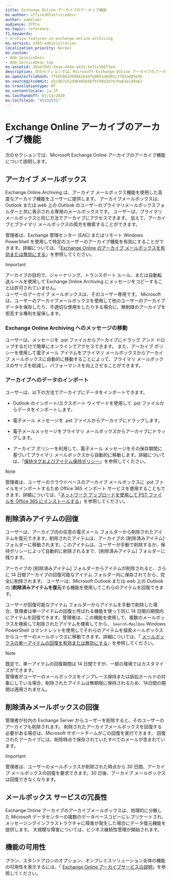 ```yaml
---
title: Exchange Online アーカイブのアーカイブ機能
ms.author: office365servicedesc
author: pamelaar
audience: ITPro
ms.topic: reference
f1_keywords:
- archive-features-in-exchange-online-archiving
ms.service: o365-administration
localization_priority: Normal
ms.custom:
- Adm_ServiceDesc
- Adm_ServiceDesc_top
ms.assetid: 38abfbd2-5aaa-444a-a431-5e71c566f3e4
description: 次のセクションでは、Microsoft Exchange Online アーカイブのアーカイブ機能について説明します。
ms.openlocfilehash: 7f6b5863d94862644fb90d1d0d85c3765ad05e9b
ms.sourcegitcommit: d2cd67e52dd646b68bfbfd8a387e70a6da140a62
ms.translationtype: MT
ms.contentlocale: ja-JP
ms.lasthandoff: 07/14/2020
ms.locfileid: "45131531"
---
```

# <a name="archive-features-in-exchange-online-archiving"></a>Exchange Online アーカイブのアーカイブ機能

次のセクションでは、Microsoft Exchange Online アーカイブのアーカイブ機能について説明します。
  
## <a name="archive-mailbox"></a>アーカイブ メールボックス

Exchange Online Archiving は、アーカイブ メールボックス機能を使用した高度なアーカイブ機能をユーザーに提供します。 アーカイブメールボックスは、Outlook または web 上の Outlook のユーザーのプライマリメールボックスフォルダーと共に表示される専用のメールボックスです。 ユーザーは、プライマリ メールボックスと同じ方法でアーカイブにアクセスできます。 加えて、アーカイブとプライマリ メールボックスの両方を検索することができます。
  
管理者は、Exchange 管理センター (EAC) またはリモート Windows PowerShell を使用して特定のユーザーのアーカイブ機能を有効にすることができます。詳細については、「[Exchange Online のアーカイブ メールボックスを有効または無効にする](https://docs.microsoft.com/office365/securitycompliance/enable-archive-mailboxes)」を参照してください。
  
> [!IMPORTANT]
>  アーカイブの目的で、ジャーナリング、トランスポート ルール、または自動転送ルールを使用して Exchange Online Archiving にメッセージをコピーすることは許可されていません。 <br/>
>  ユーザーのアーカイブ メールボックスは、そのユーザー専用です。 Microsoft は、ユーザーのアーカイブメールボックスを使用して他のユーザーのアーカイブデータを保存したり、不適切な使用をしたりする場合に、無制限のアーカイブを拒否する権利を留保します。
  
### <a name="move-messages-to-exchange-online-archiving"></a>Exchange Online Archiving へのメッセージの移動

ユーザーは、メッセージを .pst ファイルからアーカイブにドラッグ アンド ドロップするだけで簡単にオンラインでアクセスできます。 また、アーカイブ ポリシーを使用して電子メール アイテムをプライマリ メールボックスからアーカイブ メールボックスに自動的に移動することによって、プライマリ メールボックスのサイズを削減し、パフォーマンスを向上させることができます。 
  
### <a name="import-data-to-the-archive"></a>アーカイブへのデータのインポート

ユーザーは、以下の方法でアーカイブにデータをインポートできます。
  
- Outlook のインポート/エクスポート ウィザードを使用して .pst ファイルからデータをインポートします。
    
- 電子メール メッセージを .pst ファイルからアーカイブにドラッグします。
    
- 電子メールメッセージをプライマリ メールボックスからアーカイブにドラッグします。
    
- アーカイブ ポリシーを利用して、電子メール メッセージをその保存期間に基づいてプライマリ メールボックスから自動的に移動します。詳細については、「[保持タグおよびアイテム保持ポリシー](https://docs.microsoft.com/Exchange/policy-and-compliance/mrm/retention-tags-and-retention-policies)」を参照してください。
    
> [!NOTE]
> 管理者は、ユーザーのクラウドベースのアーカイブ メールボックスに .pst ファイルをインポートするため Office 365 インポート サービスを使用することもできます。詳細については、「[ネットワーク アップロードを使用して PST ファイルを Office 365 にインストールする](https://docs.microsoft.com/office365/securitycompliance/use-network-upload-to-import-pst-files)」を参照してください。 
  
## <a name="deleted-item-recovery"></a>削除済みアイテムの回復

ユーザーは、アーカイブ内の任意の電子メール フォルダーから削除されたアイテムを復元できます。削除されたアイテムは、アーカイブの [削除済みアイテム] フォルダーに移動されます。このアイテムは、ユーザーが手動で削除するか、保持ポリシーによって自動的に削除されるまで、[削除済みアイテム] フォルダーに残ります。
  
アーカイブの [削除済みアイテム] フォルダーからアイテムが削除されると、さらに 14 日間アーカイブの回復可能なアイテム フォルダー内に保存されてから、完全に削除されます。 ユーザーは、Microsoft Outlook または web 上の Outlook の [**削除済みアイテムを復元**する機能を使用してこれらのアイテムを回復できます。 
  
ユーザーが回復可能なアイテム フォルダーからアイテムを手動で削除した場合、管理者は単一アイテムの回復と呼ばれる機能を使って同じ 14 日間の期間内にアイテムを回復できます。管理者は、この機能を使用して、複数のメールボックスを検索して削除されたアイテムを検索してから、 `Search-Mailbox` Windows PowerShell コマンドレットを使用してそれらのアイテムを探索メールボックスからユーザーのメールボックスに移動できます。詳細については、「 [メールボックスの単一アイテムの回復を有効または無効にする](https://docs.microsoft.com/office365/securitycompliance/use-network-upload-to-import-pst-files)」を参照してください。
  
> [!NOTE]
>  既定で、単一アイテムの回復期間は 14 日間ですが、一部の環境ではカスタマイズができます。 <br/>
>  管理者がユーザーのメールボックスをインプレース保持または訴訟ホールドの対象にしている場合、削除されたアイテムは無期限に保持されるため、14日間の期間は適用されません。 
  
## <a name="deleted-mailbox-recovery"></a>削除済みメールボックスの回復

管理者が社内の Exchange Server からユーザーを削除すると、そのユーザーのアーカイブも削除されます。 削除されたアーカイブメールボックスを回復する必要がある場合は、Microsoft サポートチームがこの回復を実行できます。 回復されたアーカイブには、削除時点で保存されていたすべてのメールが含まれています。
  
> [!IMPORTANT]
> 管理者は、ユーザーのメールボックスが削除された時点から 30 日間、アーカイブ メールボックスの回復を要求できます。30 日後、アーカイブ メールボックスは回復できなくなります。 
  
## <a name="mailbox-service-redundancy"></a>メールボックス サービスの冗長性

Exchange Online アーカイブのアーカイブメールボックスは、地理的に分散した Microsoft データセンターの複数のデータベースコピーにレプリケートされ、メッセージングインフラストラクチャに障害が発生した場合にデータ復元機能を提供します。 大規模な障害については、ビジネス継続性管理が開始されます。 
  
## <a name="feature-availability"></a>機能の可用性

プラン、スタンドアロンのオプション、オンプレミスソリューション全体の機能の可用性を表示するには、「 [Exchange Online アーカイブサービスの説明](exchange-online-archiving-service-description.md)」を参照してください。
  

